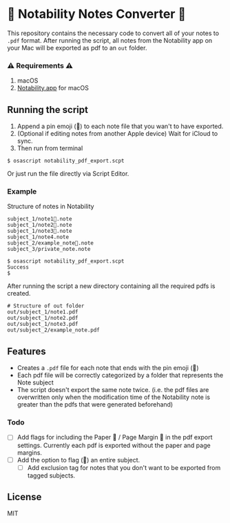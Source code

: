 # 📌 Notability Notes Converter 📌

This repository contains the necessary code to convert all of your notes to `.pdf` format. After running the script, all notes from the Notability app on your Mac will be exported as pdf to an `out` folder.

### ⚠️ Requirements ⚠️
1. macOS
2. [Notability.app](https://www.gingerlabs.com) for macOS

## Running the script

1. Append a pin emoji (📌) to each note file that you wan't to have exported.
2. (Optional if editing notes from another Apple device) Wait for iCloud to sync.
3. Then run from terminal

```
$ osascript notability_pdf_export.scpt
```

Or just run the file directly via Script Editor.

### Example

Structure of notes in Notability
```
subject_1/note1📌.note
subject_1/note2📌.note
subject_1/note3📌.note
subject_1/note4.note
subject_2/example_note📌.note
subject_3/private_note.note
```

```
$ osascript notability_pdf_export.scpt
Success
$
```

After running the script a new directory containing all the required pdfs is created.

```
# Structure of out folder
out/subject_1/note1.pdf
out/subject_1/note2.pdf
out/subject_1/note3.pdf
out/subject_2/example_note.pdf
```

## Features

  * Creates a `.pdf` file for each note that ends with the pin emoji (📌)
  * Each pdf file will be correctly categorized by a folder that represents the Note subject
  * The script doesn't export the same note twice. (i.e. the pdf files are overwritten only when the modification time of the Notability note is greater than the pdfs that were generated beforehand)
### Todo

- [ ] Add flags for including the Paper 📜 / Page Margin 📄 in the pdf export settings. Currently each pdf is exported without the paper and page margins.
- [ ] Add the option to flag (📌) an entire subject.
  - [ ] Add exclusion tag for notes that you don't want to be exported from tagged subjects.

## License

MIT
